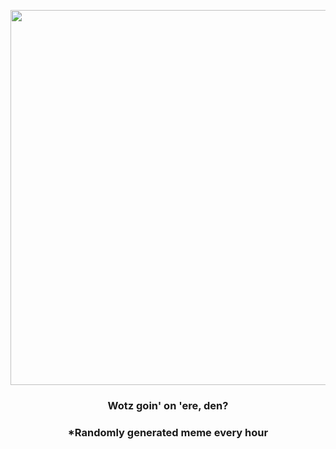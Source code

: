<p align="center">
        <img src="https://i.redd.it/x8txy6yv81h91.gif" width="600" height="600">
        </p>
        <h3 align="center">Wotz goin' on 'ere, den?</h3>
        <h3 align="center">*Randomly generated meme every hour</h3>
    